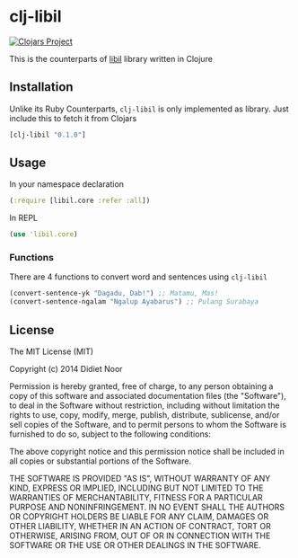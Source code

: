 # clj-libil

[![Clojars Project](http://clojars.org/clj-libil/latest-version.svg)](http://clojars.org/clj-libil)

This is the counterparts of [libil](https://github.com/lynxluna/libil) library written in Clojure

## Installation

Unlike its Ruby Counterparts, `clj-libil` is only implemented as library.
Just include this to fetch it from Clojars

```clojure
[clj-libil "0.1.0"]
```

## Usage

In your namespace declaration

```clojure
(:require [libil.core :refer :all])
```

In REPL

```clojure
(use 'libil.core)
```

### Functions

There are 4 functions to convert word and sentences using `clj-libil`

```clojure
(convert-sentence-yk "Dagadu, Dab!") ;; Matamu, Mas!
(convert-sentence-ngalam "Ngalup Ayabarus") ;; Pulang Surabaya
```

## License

The MIT License (MIT)

Copyright (c) 2014 Didiet Noor

Permission is hereby granted, free of charge, to any person obtaining a copy
of this software and associated documentation files (the "Software"), to deal
in the Software without restriction, including without limitation the rights
to use, copy, modify, merge, publish, distribute, sublicense, and/or sell
copies of the Software, and to permit persons to whom the Software is
furnished to do so, subject to the following conditions:

The above copyright notice and this permission notice shall be included in
all copies or substantial portions of the Software.

THE SOFTWARE IS PROVIDED "AS IS", WITHOUT WARRANTY OF ANY KIND, EXPRESS OR
IMPLIED, INCLUDING BUT NOT LIMITED TO THE WARRANTIES OF MERCHANTABILITY,
FITNESS FOR A PARTICULAR PURPOSE AND NONINFRINGEMENT. IN NO EVENT SHALL THE
AUTHORS OR COPYRIGHT HOLDERS BE LIABLE FOR ANY CLAIM, DAMAGES OR OTHER
LIABILITY, WHETHER IN AN ACTION OF CONTRACT, TORT OR OTHERWISE, ARISING FROM,
OUT OF OR IN CONNECTION WITH THE SOFTWARE OR THE USE OR OTHER DEALINGS IN
THE SOFTWARE.
